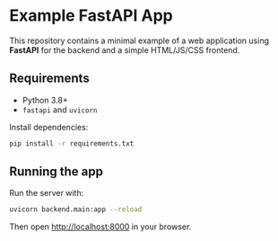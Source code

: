 # Example FastAPI App

This repository contains a minimal example of a web application using **FastAPI** for the backend and a simple HTML/JS/CSS frontend.

## Requirements

- Python 3.8+
- `fastapi` and `uvicorn`

Install dependencies:

```bash
pip install -r requirements.txt
```

## Running the app

Run the server with:

```bash
uvicorn backend.main:app --reload
```

Then open [http://localhost:8000](http://localhost:8000) in your browser.
